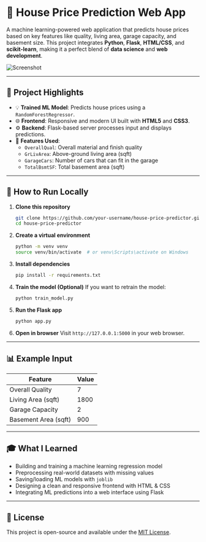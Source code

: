
# 🏡 House Price Prediction Web App

A machine learning-powered web application that predicts house prices based on key features like quality, living area, garage capacity, and basement size. This project integrates **Python**, **Flask**, **HTML/CSS**, and **scikit-learn**, making it a perfect blend of **data science** and **web development**.

![Screenshot](./static/asset.png.png)

---

## 📌 Project Highlights

- 💡 **Trained ML Model**: Predicts house prices using a `RandomForestRegressor`.
- 🌐 **Frontend**: Responsive and modern UI built with **HTML5** and **CSS3**.
- ⚙️ **Backend**: Flask-based server processes input and displays predictions.
- 🧠 **Features Used**:
  - `OverallQual`: Overall material and finish quality
  - `GrLivArea`: Above-ground living area (sqft)
  - `GarageCars`: Number of cars that can fit in the garage
  - `TotalBsmtSF`: Total basement area (sqft)

---

## 🚀 How to Run Locally

1. **Clone this repository**
   ```bash
   git clone https://github.com/your-username/house-price-predictor.git
   cd house-price-predictor
   ```

2. **Create a virtual environment**
   ```bash
   python -m venv venv
   source venv/bin/activate  # or venv\Scripts\activate on Windows
   ```

3. **Install dependencies**
   ```bash
   pip install -r requirements.txt
   ```

4. **Train the model (Optional)**
   If you want to retrain the model:
   ```bash
   python train_model.py
   ```

5. **Run the Flask app**
   ```bash
   python app.py
   ```

6. **Open in browser**
   Visit `http://127.0.0.1:5000` in your web browser.

---

## 📊 Example Input

| Feature              | Value      |
|----------------------|------------|
| Overall Quality      | 7          |
| Living Area (sqft)   | 1800       |
| Garage Capacity      | 2          |
| Basement Area (sqft) | 900        |

---

## 🎓 What I Learned

- Building and training a machine learning regression model
- Preprocessing real-world datasets with missing values
- Saving/loading ML models with `joblib`
- Designing a clean and responsive frontend with HTML & CSS
- Integrating ML predictions into a web interface using Flask

---

## 📎 License

This project is open-source and available under the [MIT License](LICENSE).
